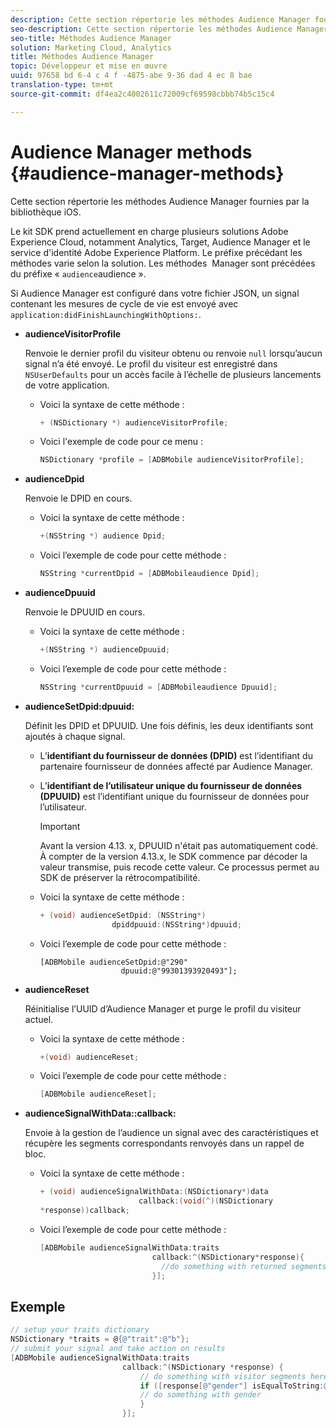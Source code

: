 ```yaml
---
description: Cette section répertorie les méthodes Audience Manager fournies par la bibliothèque iOS.
seo-description: Cette section répertorie les méthodes Audience Manager fournies par la bibliothèque iOS.
seo-title: Méthodes Audience Manager
solution: Marketing Cloud, Analytics
title: Méthodes Audience Manager
topic: Développeur et mise en œuvre
uuid: 97658 bd 6-4 c 4 f -4875-abe 9-36 dad 4 ec 8 bae
translation-type: tm+mt
source-git-commit: df4ea2c4002611c72009cf69598cbbb74b5c15c4

---
```



# Audience Manager methods {#audience-manager-methods}

Cette section répertorie les méthodes Audience Manager fournies par la bibliothèque iOS.

Le kit SDK prend actuellement en charge plusieurs solutions Adobe Experience Cloud, notamment Analytics, Target, Audience Manager et le service d'identité Adobe Experience Platform. Le préfixe précédant les méthodes varie selon la solution. Les méthodes  Manager sont précédées du préfixe « `audience`audience ».

Si Audience Manager est configuré dans votre fichier JSON, un signal contenant les mesures de cycle de vie est envoyé avec `application:didFinishLaunchingWithOptions:`.

* **audienceVisitorProfile**

   Renvoie le dernier profil du visiteur obtenu ou renvoie `null` lorsqu’aucun signal n’a été envoyé. Le profil du visiteur est enregistré dans `NSUserDefaults` pour un accès facile à l’échelle de plusieurs lancements de votre application.

   * Voici la syntaxe de cette méthode :

      ```objective-c
      + (NSDictionary *) audienceVisitorProfile;
      ```

   * Voici l'exemple de code pour ce menu :

      ```objective-c
      NSDictionary *profile = [ADBMobile audienceVisitorProfile]; 
      ```

* **audienceDpid** 

   Renvoie le DPID en cours.

   * Voici la syntaxe de cette méthode :

      ```objective-c
      +(NSString *) audience Dpid;
      ```

   * Voici l’exemple de code pour cette méthode :

      ```objective-c
      NSString *currentDpid = [ADBMobileaudience Dpid]; 
      ```

* **audienceDpuuid**

   Renvoie le DPUUID en cours.

   * Voici la syntaxe de cette méthode :

      ```objective-c
      +(NSString *) audienceDpuuid;
      ```

   * Voici l’exemple de code pour cette méthode :

      ```objective-c
      NSString *currentDpuuid = [ADBMobileaudience Dpuuid]; 
      ```

* **audienceSetDpid:&#x200B;dpuuid:**

   Définit les DPID et DPUUID. Une fois définis, les deux identifiants sont ajoutés à chaque signal.

   * L’**identifiant du fournisseur de données (DPID)** est l’identifiant du partenaire fournisseur de données affecté par Audience Manager.
   * L’**identifiant de l’utilisateur unique du fournisseur de données (DPUUID)** est l’identifiant unique du fournisseur de données pour l’utilisateur.

      >[!IMPORTANT]
      >
      >Avant la version 4.13. x, DPUUID n'était pas automatiquement codé. À compter de la version 4.13.x, le SDK commence par décoder la valeur transmise, puis recode cette valeur. Ce processus permet au SDK de préserver la rétrocompatibilité.

   * Voici la syntaxe de cette méthode :

      ```objective-c
      + (void) audienceSetDpid: (NSString*)   
                      dpiddpuuid:(NSString*)dpuuid;
      ```

   * Voici l’exemple de code pour cette méthode :

      ```objective-
      [ADBMobile audienceSetDpid:@"290"
                        dpuuid:@"99301393920493"];
      ```

* **audienceReset**

   Réinitialise l’UUID d’Audience Manager et purge le profil du visiteur actuel.

   * Voici la syntaxe de cette méthode :

      ```objective-c
      +(void) audienceReset;
      ```

   * Voici l’exemple de code pour cette méthode :

      ```objective-c
      [ADBMobile audienceReset]; 
      ```

* **audienceSignalWithData::&#x200B;callback:**

   Envoie à la gestion de l’audience un signal avec des caractéristiques et récupère les segments correspondants renvoyés dans un rappel de bloc.

   * Voici la syntaxe de cette méthode :

      ```objective-c
      + (void) audienceSignalWithData:(NSDictionary*)data
                            callback:(void(^)(NSDictionary
      *response))callback; 
      ```

   * Voici l’exemple de code pour cette méthode :

      ```objective-c
      [ADBMobile audienceSignalWithData:traits
                               callback:^(NSDictionary*response){
                                 //do something with returned segments
                               }];
      ```

## Exemple

```objective-c
// setup your traits dictionary 
NSDictionary *traits = @{@"trait":@"b"}; 
// submit your signal and take action on results 
[ADBMobile audienceSignalWithData:traits  
                         callback:^(NSDictionary *response) { 
                             // do something with visitor segments here 
                             if ([response[@"gender"] isEqualToString:@"male"]) { 
                             // do something with gender  
                             } 
                         }];
```
